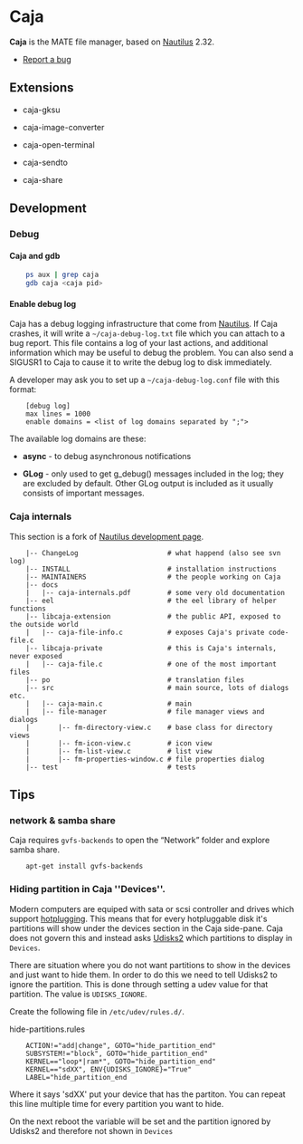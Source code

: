 # Caja

**Caja** is the MATE file manager, based on [Nautilus](https://live.gnome.org/Nautilus) 2.32.

  * [Report a bug](https://github.com/mate-desktop/caja/issues)

## Extensions

  * caja-gksu

  * caja-image-converter

  * caja-open-terminal

  * caja-sendto

  * caja-share

## Development

### Debug

#### Caja and gdb

```bash
    ps aux | grep caja
    gdb caja <caja pid>
```

#### Enable debug log

Caja has a debug logging infrastructure that come from [Nautilus](https://live.gnome.org/Nautilus/Development/Bugs). If Caja
crashes, it will write a `~/caja-debug-log.txt` file which you can attach to a
bug report. This file contains a log of your last actions, and additional
information which may be useful to debug the problem. You can also send a
SIGUSR1 to Caja to cause it to write the debug log to disk immediately.

A developer may ask you to set up a `~/caja-debug-log.conf` file with this
format:

```
    [debug log]
    max lines = 1000
    enable domains = <list of log domains separated by ";">
```

The available log domains are these:

  * **async** \- to debug asynchronous notifications

  * **GLog** \- only used to get g_debug() messages included in the log; they are excluded by default. Other GLog output is included as it usually consists of important messages.

### Caja internals

This section is a fork of [Nautilus development page](https://live.gnome.org/Nautilus/Development/Nautilus).

```
    |-- ChangeLog                      # what happend (also see svn log)
    |-- INSTALL                        # installation instructions
    |-- MAINTAINERS                    # the people working on Caja
    |-- docs
    |   |-- caja-internals.pdf         # some very old documentation
    |-- eel                            # the eel library of helper functions
    |-- libcaja-extension              # the public API, exposed to the outside world
    |   |-- caja-file-info.c           # exposes Caja's private code-file.c
    |-- libcaja-private                # this is Caja's internals, never exposed
    |   |-- caja-file.c                # one of the most important files
    |-- po                             # translation files
    |-- src                            # main source, lots of dialogs etc.
    |   |-- caja-main.c                # main
    |   |-- file-manager               # file manager views and dialogs
    |       |-- fm-directory-view.c    # base class for directory views
    |       |-- fm-icon-view.c         # icon view
    |       |-- fm-list-view.c         # list view
    |       |-- fm-properties-window.c # file properties dialog
    |-- test                           # tests
```

## Tips

### network & samba share

Caja requires `gvfs-backends` to open the “Network” folder and explore samba
share.

```
    apt-get install gvfs-backends
```

### Hiding partition in Caja ''Devices''.

Modern computers are equiped with sata or scsi controller and drives which
support [hotplugging](https://en.wikipedia.org/wiki/Hot_swapping). This means that for every
hotpluggable disk it's partitions will show under the devices section in the
Caja side-pane. Caja does not govern this and instead asks
[Udisks2](https://www.freedesktop.org/wiki/Software/udisks/) which partitions to
display in `Devices`.

There are situation where you do not want partitions to show in the devices
and just want to hide them. In order to do this we need to tell Udisks2 to
ignore the partition. This is done through setting a udev value for that
partition. The value is `UDISKS_IGNORE`.

Create the following file in `/etc/udev/rules.d/`.

hide-partitions.rules

```
    ACTION!="add|change", GOTO="hide_partition_end"
    SUBSYSTEM!="block", GOTO="hide_partition_end"
    KERNEL=="loop*|ram*", GOTO="hide_partition_end"
    KERNEL=="sdXX", ENV{UDISKS_IGNORE}="True"
    LABEL="hide_partition_end
```

Where it says 'sdXX' put your device that has the partiton. You can repeat
this line multiple time for every partition you want to hide.

On the next reboot the variable will be set and the partition ignored by
Udisks2 and therefore not shown in `Devices`
